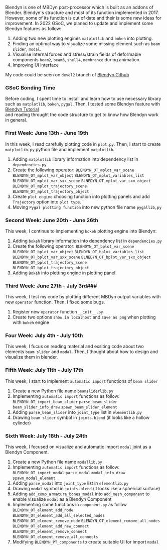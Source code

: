 Blendyn is one of MBDyn post-processor which is built as an addons of 
Blender. Blendyn's structure and most of its function implemented in 2017. 
However, some of its function is out of date and their is some new ideas 
for improvement. In 2022 GSoC, we planed to update and implement some 
Blendyn features as follow:

1. Adding two new plotting engines `matplotlib` and `bokeh` into plotting.
2. Finding an optimal way to visualize some missing element such as `beam slider`, 
`modal`.
3. Visualise internal forces and stress/strain fields of deformable 
components `beam2`, `beam3`, `shell4`, `membrance`  during animation.
4. Improving UI interface

My code could be seen on `devel2` branch of [Blendyn 
Github](https://github.com/zanoni-mbdyn/blendyn)

### **GSoC Bonding Time**

Before coding, I spent time to install and learn how to use necessary 
library such as `matplotlib`, `bokeh`, `pygal`. Then, I tested some 
Blendyn feature with [Blendyn 
Tutorial](https://github.com/zanoni-mbdyn/blendyn/wiki/Tutorials)  
and reading throught the code structure to get to know how 
Blendyn work in general.

### **First Week: June 13th - June 19th**

In this week, I read carefully plotting code in `plot.py`. Then, I start 
to create `matplotlib.py` python file and implement `matplotlib`.

1. Adding `matplotlib` library information into dependency list in 
`dependencies.py`
2. Create the following operator:
	`BLENDYN_OT_mplot_var_scene`
	`BLENDYN_OT_mplot_var_object`
	`BLENDYN_OT_mplot_variables_list`
	`BLENDYN_OT_mplot_var_sxx_scene`
	`BLNEDYN_OT_mplot_var_sxx_object`
	`BLENDYN_OT_mplot_trajectory_scene`
	`BLENDYN_OT_mplot_trajectory_object`
3. Create `plot engine` choosing function into plotting panels and 
add `Trajectory` option into `plot type`.
4. Moving `Pygal plotting function` into new python file name `pygallib,py`

### **Second Week: June 20th - June 26th**
This week, I continue to implementing `bokeh` plotting engine into Blendyn:
1. Adding `bokeh` library information into dependency list in `dependencies.py`
2. Create the following operator:
	`BLENDYN_OT_bplot_var_scene`
        `BLENDYN_OT_bplot_var_object`
        `BLENDYN_OT_bplot_variables_list`
        `BLENDYN_OT_bplot_var_sxx_scene`
        `BLNEDYN_OT_bplot_var_sxx_object`
        `BLENDYN_OT_bplot_trajectory_scene`
        `BLENDYN_OT_bplot_trajectory_object`
3. Adding `Bokeh` into plotting engine in plotting panel.

### **Third Week: June 27th - July 3rd**###
This week, I test my code by plotting different MBDyn output variables with new 
`operator` function. Then, I fixed some bugs.

1. Register new `operator` function `__init__.py`
2. Create two options `show in localhost` and `save as png` when plotting with `bokeh` engine

### **Four Week: July 4th - July 10th** ###
This week, I fucus on reading material and exsiting code about two elements `beam slider` and `modal`. Then, I 
thought about how to design and visualize them in blender.

### **Fifth Week: July 11th - July 17th** ###
This week, I start to implement `automatic import` functions of `beam slider`
1. Create a new Python file name `beamsliderlib.py`
2. Implementing `automatic import` functions as follow:
	`BLENDYN_OT_import_beam_slider`
	`parse_beam_slider`
	`beam_slider_info_draw`
	`spawn_beam_slider_element`
3. Adding `parse_beam_slider` into `joint_type` list in 
`elementlib.py`
4. Drawing `beam slider` symbol in `joints.blend` (it looks 
like a hollow cylinder) 

### **Sixth Week: July 18th - July 24th** ###
This week, I focused on visualize and automatic import 
`modal` joint as a Blendyn Component.
1. Create a new Python file name `modallib.py`
2. Implementing `automatic import` functions as follow:
        `BLENDYN_OT_import_modal`
        `parse_modal`
        `modal_info_draw`
        `spawn_modal_element`
3. Adding `parse_modal` into `joint_type` list in
`elementlib.py`
4. Drawing `modal` symbol in `joints.blend` (it looks
like a spherical surface)
5. Adding `add_comp_armature_bones_modal` into 
`add_mesh_component` to enable visualize `modal`
as a Blendyn Component
6. Implementing some functions in `component.py` as follow
	`BLENDYN_OT_element_add_node`
        `BLENDYN_OT_element_add_all_selected_nodes`
        `BLENDYN_OT_element_remove_node`
        `BLENDYN_OT_element_remove_all_nodes`
        `BLENDYN_OT_element_add_new_connect`
        `BLENDYN_OT_element_remove_connect`
        `BLENDYN_OT_element_remove_all_connects`
7. Modifying `BLENDYN_PT_components` to create suitable UI 
for import `modal`
  
  

